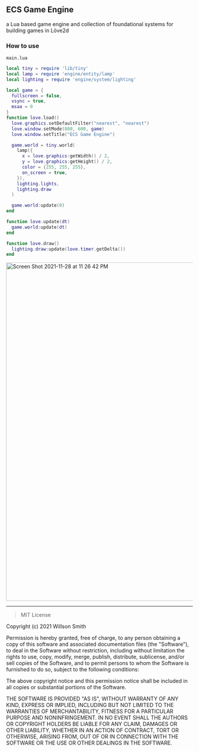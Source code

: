 ## ECS Game Engine
a Lua based game engine and collection of foundational systems for building games in Löve2d

### How to use

`main.lua`

```lua
local tiny = require 'lib/tiny'
local lamp = require 'engine/entity/lamp'
local lighting = require 'engine/system/lighting'

local game = {
  fullscreen = false,
  vsync = true,
  msaa = 0
}
function love.load()
  love.graphics.setDefaultFilter("nearest", "nearest")
  love.window.setMode(800, 600, game)
  love.window.setTitle("ECS Game Engine")

  game.world = tiny.world(
    lamp({
      x = love.graphics:getWidth() / 2,
      y = love.graphics:getHeight() / 2,
      color = {255, 255, 255},
      on_screen = true,
    }),
    lighting.lights,
    lighting.draw
  )

  game.world:update(0)
end

function love.update(dt)
  game.world:update(dt)
end

function love.draw()
  lighting.draw:update(love.timer.getDelta())
end
```
<img width="912" alt="Screen Shot 2021-11-28 at 11 26 42 PM" src="https://user-images.githubusercontent.com/1087756/143808912-a20f0e3d-2128-41e9-85d2-75f80f58c1ed.png">



---

> MIT License

Copyright (c) 2021 Willson Smith

Permission is hereby granted, free of charge, to any person obtaining a copy
of this software and associated documentation files (the "Software"), to deal
in the Software without restriction, including without limitation the rights
to use, copy, modify, merge, publish, distribute, sublicense, and/or sell
copies of the Software, and to permit persons to whom the Software is
furnished to do so, subject to the following conditions:

The above copyright notice and this permission notice shall be included in all
copies or substantial portions of the Software.

THE SOFTWARE IS PROVIDED "AS IS", WITHOUT WARRANTY OF ANY KIND, EXPRESS OR
IMPLIED, INCLUDING BUT NOT LIMITED TO THE WARRANTIES OF MERCHANTABILITY,
FITNESS FOR A PARTICULAR PURPOSE AND NONINFRINGEMENT. IN NO EVENT SHALL THE
AUTHORS OR COPYRIGHT HOLDERS BE LIABLE FOR ANY CLAIM, DAMAGES OR OTHER
LIABILITY, WHETHER IN AN ACTION OF CONTRACT, TORT OR OTHERWISE, ARISING FROM,
OUT OF OR IN CONNECTION WITH THE SOFTWARE OR THE USE OR OTHER DEALINGS IN THE
SOFTWARE.
